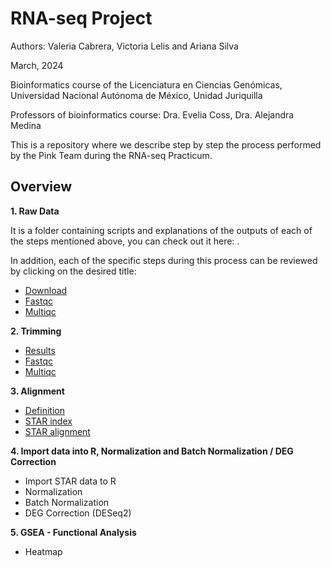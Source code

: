 # RNA-seq Project
Authors: Valeria Cabrera, Victoria Lelis and Ariana Silva

March, 2024

Bioinformatics course of the Licenciatura en Ciencias Genómicas, Universidad Nacional Autónoma de México, Unidad Juriquilla

Professors of bioinformatics course: Dra. Evelia Coss, Dra. Alejandra Medina

This is a repository where we describe step by step the process performed by the Pink Team during the RNA-seq Practicum.

## Overview

**1. Raw Data**

It is a folder containing scripts and explanations of the outputs of each of the steps mentioned above, you can check out it here: [](https://github.com/arianaresi/RNA-seq-Project/tree/main/Raw%20data).

In addition, each of the specific steps during this process can be reviewed by clicking on the desired title:

- [Download](https://github.com/arianaresi/RNA-seq-Project/blob/main/Raw%20data/Download.md)
- [Fastqc](https://github.com/arianaresi/RNA-seq-Project/blob/main/Raw%20data/FastQC_RawData.md)
- [Multiqc](https://github.com/arianaresi/RNA-seq-Project/blob/main/Raw%20data/MultiQC_RawData.md)

**2. Trimming**

   - [Results](https://github.com/arianaresi/RNA-seq/tree/main/Trimming/Results)
   - [Fastqc](https://github.com/arianaresi/RNA-seq/tree/main/Trimming/Fastqc_trimmed)
   - [Multiqc](https://github.com/arianaresi/RNA-seq/tree/main/Trimming/Multiqc_trimmed)

**3. Alignment**

   - [Definition]()
   - [STAR index](https://github.com/arianaresi/RNA-seq/tree/main/Alignment/STAR_index)
   - [STAR alignment](https://github.com/arianaresi/RNA-seq/tree/main/Alignment/STAR_alignment)
  
**4. Import data into R, Normalization and Batch Normalization / DEG Correction**

   - Import STAR data to R
   - Normalization
   - Batch Normalization
   - DEG Correction (DESeq2)
  
**5. GSEA - Functional Analysis**
- Heatmap
